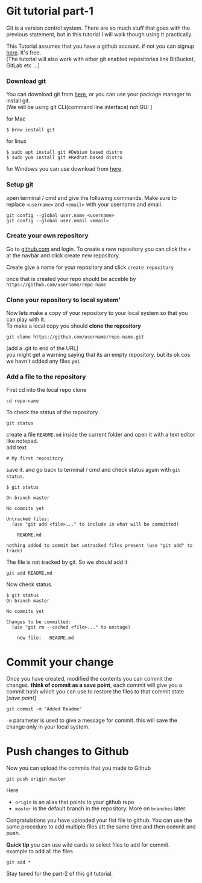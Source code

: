# Git tutorial part-1

Git is a version control system. There are so much stuff that goes with the previous statement, 
but in this tutorial I will walk though using it practically.

This Tutorial assumes that you have a github account. if not you can signup [here](https://github.com/join?source=code-freaks.github.io). It's free.<br>
[The tutorial will also work with other git enabled repositories link BitBucket, GitLab etc ...]

### Download git
You can download git from [here](https://git-scm.com/), or you can use your package manager to install git.<br>
[We will be using git CLI(command line interface) not GUI ]

for Mac
```
$ brew install git
```
for linux
```
$ sudo apt install git #Debian based distro
$ sudo yum install git #Redhat based distro
```
for Windows you can use download from [here](http://gitforwindows.org/).

### Setup git

open terminal / cmd and give the following commands.
Make sure to replace `<username>` and `<email>` with your username and email.
```
git config --global user.name <username>
git config --global user.email <email>
```

### Create your own repository

Go to [github.com](www.github.com) and login.
To create a new repository you can click the `+` at the navbar and click create new repository.

Create give a name for your repository and click `create repository`

once that is created your repo should be acceble by `https://github.com/username/repo-name`

### Clone your repository to local system'

Now lets make a copy of your repository to your local system so that you can play with it.<br>
To make a local copy you should **clone the repository**

```
git clone https://github.com/username/repo-name.git
``` 
[add a .git to end of the URL]<br>
you might get a warning saying that its an empty repository. but its ok cos we havn't added any files yet.

### Add a file to the repository
First cd into the local repo clone

```
cd repo-name
```

To check the status of the repository

```
git status
```

create a file `README.md` inside the current folder and open it with a text editor like notepad.<br>
add text 
```
# My first repository
```
save it. and go back to terminal / cmd and check status again with `git status`.
```
$ git status

On branch master

No commits yet

Untracked files:
  (use "git add <file>..." to include in what will be committed)

	README.md

nothing added to commit but untracked files present (use "git add" to track)
```

The file is not tracked by git. So we should add it 
```
git add README.md
```
Now check status.
```
$ git status
On branch master

No commits yet

Changes to be committed:
  (use "git rm --cached <file>..." to unstage)

	new file:   README.md
```

# Commit your change
Once you have created, modified the contents you can commit the changes.
**think of commit as a save point**, each commit will give you a commit hash which you can use to restore the files to that commit state [*save point*] <br>
```
git commit -m "Added Readme"
```
`-m` parameter is used to give a message for commit.
this will save the change only in your local system.

# Push changes to Github
Now you can upload the commits that you made to Github
```
git push origin master
```
Here 
* `origin` is an alias that points to your github repo
* `master` is the default branch in the repository. More on `branches` later.

Congratulations you have uploaded your fist file to github. You can use the same procedure to add multiple files att the same time and then commit and push.

**Quick tip** you can use wild cards to select files to add for commit.<br>
example to add all the files
```
git add *
```
Stay tuned for the part-2 of this git tutorial.